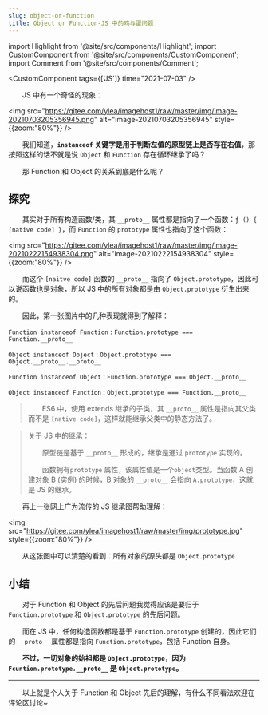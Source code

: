 ```yaml
---
slug: object-or-function
title: Object or Function-JS 中的鸡与蛋问题
---
```


import Highlight from '@site/src/components/Highlight';
import CustomComponent from '@site/src/components/CustomComponent';
import Comment from '@site/src/components/Comment';

<CustomComponent tags={['JS']} time="2021-07-03" />

&emsp;&emsp;JS 中有一个奇怪的现象：

<img src="https://gitee.com/ylea/imagehost1/raw/master/img/image-20210703205356945.png" alt="image-20210703205356945" style={{zoom:"80%"}} />

&emsp;&emsp;我们知道，**`instanceof` 关键字是用于判断左值的原型链上是否存在右值**，那按照这样的话不就是说 `Object` 和 `Function` 存在循环继承了吗？

&emsp;&emsp;那 Function 和 Object 的关系到底是什么呢？

## 探究

&emsp;&emsp;其实对于所有构造函数/类，其 `__proto__` 属性都是指向了一个函数：`ƒ () { [native code] }`，而 `Function` 的 `prototype` 属性也指向了这个函数：

<img src="https://gitee.com/ylea/imagehost1/raw/master/img/image-20210222154938304.png" alt="image-20210222154938304" style={{zoom:"80%"}} />

&emsp;&emsp;而这个 `[naitve code]` 函数的 `__proto__` 指向了 `Object.prototype`，因此可以说函数也是对象，所以 JS 中的所有对象都是由 `Object.prototype` 衍生出来的。



&emsp;&emsp;因此，第一张图片中的几种表现就得到了解释：

`Function instanceof Function` : `Function.prototype === Function.__proto__`

`Object instanceof Object` : `Object.prototype === Object.__proto__.__proto__`

`Function instanceof Object` : `Function.prototype === Object.__proto__`

`Object instanceof Function` : `Object.prototype === Function.__proto__`



> &emsp;&emsp;ES6 中，使用 extends 继承的子类，其 `__proto__` 属性是指向其父类而不是 `[native code]`，这样就能继承父类中的静态方法了。

> 关于 JS 中的继承：
>
> &emsp;&emsp;原型链是基于 `__proto__` 形成的，继承是通过 `prototype` 实现的。
>
> &emsp;&emsp;函数拥有`prototype` 属性，该属性值是一个`object`类型。当函数 A 创建对象 B (实例) 的时候，B 对象的 `__proto__` 会指向 `A.prototype`，这就是 JS 的继承。

&emsp;&emsp;再上一张网上广为流传的 JS 继承图帮助理解：

<img src="https://gitee.com/ylea/imagehost1/raw/master/img/prototype.jpg" style={{zoom:"80%"}} />

&emsp;&emsp;从这张图中可以清楚的看到：所有对象的源头都是 `Object.prototype`



## 小结

&emsp;&emsp;对于 Function 和 Object 的先后问题我觉得应该是要归于 `Function.prototype` 和 `Object.prototype` 的先后问题。

&emsp;&emsp;而在 JS 中，任何构造函数都是基于 `Function.prototype` 创建的，因此它们的 `__proto__` 属性都是指向 `Function.prototype`，包括 Function 自身。

&emsp;&emsp;**不过，一切对象的始祖都是 `Object.prototype`，因为 `Fcuntion.prototype.__proto__` 是 `Object.prototype`。**

---

&emsp;&emsp;以上就是个人关于 Function 和 Object 先后的理解，有什么不同看法欢迎在评论区讨论~

<Comment />

